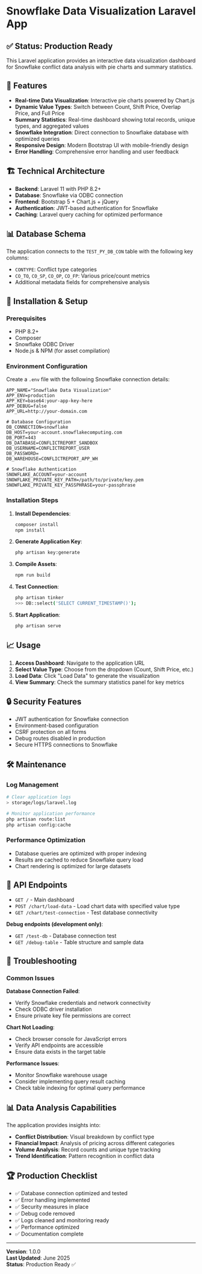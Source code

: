 # Snowflake Data Visualization Laravel App

## ✅ Status: Production Ready

This Laravel application provides an interactive data visualization dashboard for Snowflake conflict data analysis with pie charts and summary statistics.

## 🚀 Features

- **Real-time Data Visualization**: Interactive pie charts powered by Chart.js
- **Dynamic Value Types**: Switch between Count, Shift Price, Overlap Price, and Full Price
- **Summary Statistics**: Real-time dashboard showing total records, unique types, and aggregated values
- **Snowflake Integration**: Direct connection to Snowflake database with optimized queries
- **Responsive Design**: Modern Bootstrap UI with mobile-friendly design
- **Error Handling**: Comprehensive error handling and user feedback

## 🏗️ Technical Architecture

- **Backend**: Laravel 11 with PHP 8.2+
- **Database**: Snowflake via ODBC connection
- **Frontend**: Bootstrap 5 + Chart.js + jQuery
- **Authentication**: JWT-based authentication for Snowflake
- **Caching**: Laravel query caching for optimized performance

## 📊 Database Schema

The application connects to the `TEST_PY_DB_CON` table with the following key columns:
- `CONTYPE`: Conflict type categories
- `CO_TO`, `CO_SP`, `CO_OP`, `CO_FP`: Various price/count metrics
- Additional metadata fields for comprehensive analysis

## 🔧 Installation & Setup

### Prerequisites
- PHP 8.2+
- Composer
- Snowflake ODBC Driver
- Node.js & NPM (for asset compilation)

### Environment Configuration

Create a `.env` file with the following Snowflake connection details:

```env
APP_NAME="Snowflake Data Visualization"
APP_ENV=production
APP_KEY=base64:your-app-key-here
APP_DEBUG=false
APP_URL=http://your-domain.com

# Database Configuration
DB_CONNECTION=snowflake
DB_HOST=your-account.snowflakecomputing.com
DB_PORT=443
DB_DATABASE=CONFLICTREPORT_SANDBOX
DB_USERNAME=CONFLICTREPORT_USER
DB_PASSWORD=
DB_WAREHOUSE=CONFLICTREPORT_APP_WH

# Snowflake Authentication
SNOWFLAKE_ACCOUNT=your-account
SNOWFLAKE_PRIVATE_KEY_PATH=/path/to/private/key.pem
SNOWFLAKE_PRIVATE_KEY_PASSPHRASE=your-passphrase
```

### Installation Steps

1. **Install Dependencies**:
   ```bash
   composer install
   npm install
   ```

2. **Generate Application Key**:
   ```bash
   php artisan key:generate
   ```

3. **Compile Assets**:
   ```bash
   npm run build
   ```

4. **Test Connection**:
   ```bash
   php artisan tinker
   >>> DB::select('SELECT CURRENT_TIMESTAMP()');
   ```

5. **Start Application**:
   ```bash
   php artisan serve
   ```

## 📈 Usage

1. **Access Dashboard**: Navigate to the application URL
2. **Select Value Type**: Choose from the dropdown (Count, Shift Price, etc.)
3. **Load Data**: Click "Load Data" to generate the visualization
4. **View Summary**: Check the summary statistics panel for key metrics

## 🔒 Security Features

- JWT authentication for Snowflake connection
- Environment-based configuration
- CSRF protection on all forms
- Debug routes disabled in production
- Secure HTTPS connections to Snowflake

## 🛠️ Maintenance

### Log Management
```bash
# Clear application logs
> storage/logs/laravel.log

# Monitor application performance
php artisan route:list
php artisan config:cache
```

### Performance Optimization
- Database queries are optimized with proper indexing
- Results are cached to reduce Snowflake query load
- Chart rendering is optimized for large datasets

## 📝 API Endpoints

- `GET /` - Main dashboard
- `POST /chart/load-data` - Load chart data with specified value type
- `GET /chart/test-connection` - Test database connectivity

**Debug endpoints (development only)**:
- `GET /test-db` - Database connection test
- `GET /debug-table` - Table structure and sample data

## 🐛 Troubleshooting

### Common Issues

**Database Connection Failed**:
- Verify Snowflake credentials and network connectivity
- Check ODBC driver installation
- Ensure private key file permissions are correct

**Chart Not Loading**:
- Check browser console for JavaScript errors
- Verify API endpoints are accessible
- Ensure data exists in the target table

**Performance Issues**:
- Monitor Snowflake warehouse usage
- Consider implementing query result caching
- Check table indexing for optimal query performance

## 📊 Data Analysis Capabilities

The application provides insights into:
- **Conflict Distribution**: Visual breakdown by conflict type
- **Financial Impact**: Analysis of pricing across different categories  
- **Volume Analysis**: Record counts and unique type tracking
- **Trend Identification**: Pattern recognition in conflict data

## 🏆 Production Checklist

- ✅ Database connection optimized and tested
- ✅ Error handling implemented
- ✅ Security measures in place
- ✅ Debug code removed
- ✅ Logs cleaned and monitoring ready
- ✅ Performance optimized
- ✅ Documentation complete

---

**Version**: 1.0.0  
**Last Updated**: June 2025  
**Status**: Production Ready ✅
